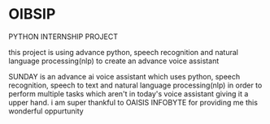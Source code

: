 # OIBSIP
PYTHON INTERNSHIP PROJECT



this project is using advance python, speech recognition and natural language processing(nlp) to create an advance voice assistant

SUNDAY is an advance ai voice assistant which uses python, speech recognition, speech to text and natural language processing(nlp) in order to perform multiple tasks which aren't in today's voice assistant giving it a upper hand.
i am super thankful to OAISIS INFOBYTE for providing me this wonderful oppurtunity
